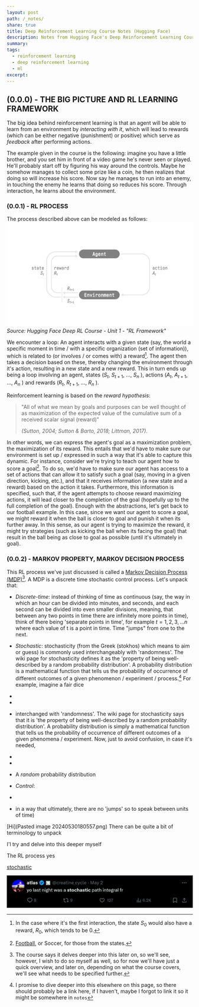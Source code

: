 ```yaml
---
layout: post
path: /_notes/
share: true
title: Deep Reinforcement Learning Course Notes (Hugging Face)
description: Notes from Hugging Face's Deep Reinforcement Learning Course
summary: 
tags:
  - reinforcement learning
  - deep reinforcement learning
  - ml
excerpt: 
---
```



## (0.0.0) - THE BIG PICTURE AND RL LEARNING FRAMEWORK

The big idea behind reinforcement learning is that an agent will be able to learn from an environment by *interacting with it*, which will lead to rewards (which can be either negative (punishment) or positive) which serve as *feedback* after performing actions. 

The example given in the course is the following: imagine you have a little brother, and you set him in front of a video game he's never seen or played. He'll probably start off by figuring his way around the controls. Maybe he somehow manages to collect some prize like a coin, he then realizes that doing so will increase his score. Now say he manages to run into an enemy, in touching the enemy he learns that doing so reduces his score. Through interaction, he learns about the environment. 

### (0.0.1) - RL PROCESS
The process described above can be modeled as follows: 
![RL_process](../assets/images/posts/RL_process.jpg)
*Source: Hugging Face Deep RL Course - Unit 1 - "RL Framework"*

We encounter a loop: An agent interacts with a given state (say, the world a specific moment in time / with a specific organization (set of information)), which is related to (or involves / or comes with) a reward[^1]. The agent then takes a decision based on these, thereby changing the environment through it's action, resulting in a new state and a new reward. This in turn ends up being a loop involving an agent, states ($S_t$, $S_{t+1}$, $\dots$, $S_n$ ), actions ($A_t$, $A_{t+1}$, $\dots$, $A_n$ ) and rewards ($R_t$, $R_{t+1}$, $\dots$, $R_n$ ).

Reinforcement learning is based on the *reward hypothesis*: 

>"All of what we mean by goals and purposes can be well thought of as maximization of the expected value of the cumulative sum of a received scalar signal (reward)"
>
>*(Sutton, 2004; Sutton & Barto, 2018; Littman, 2017).*

In other words, we can express the agent's goal as a maximization problem, the maximization of its reward. This entails that we'd have to make sure our environment is set up / expressed in such a way that it's able to capture this dynamic. For instance, consider we're trying to teach our agent how to score a goal[^2]. To do so, we'd have to make sure our agent has access to a set of actions that can allow it to satisfy such a goal (say, moving in a given direction, kicking, etc.), and that it receives information (a new state and a reward) based on the action it takes. Furthermore, this information is specified, such that, if the agent attempts to choose reward maximizing actions, it will lead closer to the completion of the goal (hopefully up to the full completion of the goal). Enough with the abstractions, let's get back to our football example. In this case, since we want our agent to score a goal, we might reward it when the ball is closer to goal and punish it when its further away. In this sense, as our agent is trying to maximize the reward, it might try strategies (such as kicking the ball when its facing the goal) that result in the ball being as close to goal as possible (until it's ultimately in goal). 

### (0.0.2) - MARKOV PROPERTY, MARKOV DECISION PROCESS
This RL process we've just discussed is called a [Markov Decision Process (MDP)](https://en.wikipedia.org/wiki/Markov_decision_process)[^3]. A MDP is a discrete time stochastic control process. Let's unpack that: 
- *Discrete-time*: instead of thinking of time as continuous (say, the way in which an hour can be divided into minutes, and seconds, and each second can be divided into even smaller divisions, meaning, that between any two points in time there are infinitely more points in time), think of there being 'separate points in time', for example $t = 1, 2, 3, \dots n$ where each value of t is a point in time. Time "jumps" from one to the next. 

- *Stochastic*: stochasticity (from the Greek (stokhos) which means to aim or guess) is commonly used interchangeably with 'randomness'. The wiki page for stochasticity defines it as the 'property of being well-described by a random probability distribution'. A probability distribution is a mathematical function that tells us the probability of occurrence of different outcomes of a given phenomenon / experiment / process.[^4] For example, imagine a fair dice

- 
- 
- interchanged with 'randomness'. The wiki page for stochasticity says that it is 'the property of being well-described by a random probability distribution'. A probability distribution is simply a mathematical function that tells us the probability of occurrence of different outcomes of a given phenomena / experiment. Now, just to avoid confusion, in case it's needed, 
- 
- 
- A *random* probability distribution 
- *Control*: 
- 
- in a way that ultimately, there are no 'jumps' so to speak between units of time)



[Hi](Pasted image 20240530180557.png)
There can be quite a bit of terminology to unpack 


I'l try and delve into this deeper myself 

The RL process
yes

[stochastic](obsidian://open?vault=Origin%20OS&file=Screenshot%202024-05-30%20180322.png)

![Screenshot 2024-05-30 180322](../assets/images/posts/Screenshot%202024-05-30%20180322.png)

[^1]: In the case where it's the first interaction, the state $S_0$ would also have a reward, $R_0$, which tends to be 0. 
[^2]: [Football](https://www.youtube.com/watch?v=6TnKvlQ2h7s&ab_channel=Super6), or Soccer, for those from the states. 
[^3]: The course says it delves deeper into this later on, so we'll see, however, I wish to do so myself as well, so for now we'll have just a quick overview, and later on, depending on what the course covers, we'll see what needs to be specified further. 
[^4]: I promise to dive deeper into this elsewhere on this page, so there should probably be a link here, if I haven't, maybe I forgot to link it so it might be somewhere in `notes`